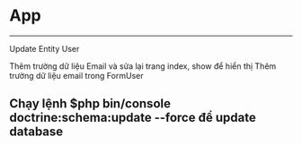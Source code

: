 # App
-------------
Update Entity User

Thêm trường dữ liệu Email và sửa lại trang index, show để hiển thị
Thêm trường dữ liệu email trong FormUser

Chạy lệnh $php bin/console doctrine:schema:update --force để update database
-------------